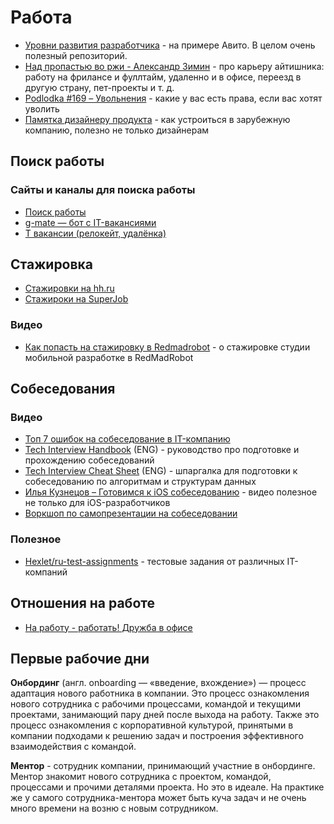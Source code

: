 # Работа

- [Уровни развития разработчика](https://github.com/avito-tech/playbook/blob/master/developer-profile.md) - на примере Авито. В целом очень полезный репозиторий.
- [Над пропастью во ржи -  Александр Зимин](https://www.youtube.com/watch?v=k775ExMNXPg) - про карьеру айтишника: работу на фрилансе и фуллтайм, удаленно и в офисе, переезд в другую страну, пет-проекты и т. д.
- [Podlodka #169 – Увольнения](https://www.youtube.com/watch?v=eaiTjh6F9Pg) - какие у вас есть права, если вас хотят уволить
- [Памятка дизайнеру продукта](https://rockbee.com/x) - как устроиться в зарубежную компанию, полезно не только дизайнерам

## Поиск работы

### Сайты и каналы для поиска работы

- [Поиск работы](job-search.md)
- [g-mate — бот с IT-вакансиями](https://t.me/g_jobbot)
- [T вакансии (релокейт, удалёнка)](https://t.me/it_jobs_remote)

## Стажировка

- [Стажировки на hh.ru](https://hh.ru/search/vacancy?employment=probation)
- [Стажироки на SuperJob](https://students.superjob.ru/stazhirovki/)

### Видео

- [Как попасть на стажировку в Redmadrobot](https://www.youtube.com/watch?v=XLpHRJtpY0c) - о стажировке студии мобильной разработке в RedMadRobot

## Собеседования

### Видео

- [Топ 7 ошибок на собеседование в IT-компанию](https://www.youtube.com/watch?v=IcFBsPN2U2g)
- [Tech Interview Handbook](https://yangshun.github.io/tech-interview-handbook) (ENG) - руководство про подготовке и прохождению собеседований
- [Tech Interview Cheat Sheet](https://github.com/TSiege/Tech-Interview-Cheat-Sheet) (ENG) - шпаргалка для подготовки к собеседованию по алгоритмам и структурам данных
- [Илья Кузнецов – Готовимся к iOS собеседованию](https://www.youtube.com/watch?app=desktop&v=zWqbzpJzPXA) - видео полезное не только для iOS-разработчиков
- [Воркшоп по самопрезентации на собеседовании](https://www.youtube.com/watch?v=wLE40CAVFxM)

### Полезное

- [Hexlet/ru-test-assignments](https://github.com/Hexlet/ru-test-assignments) - тестовые задания от различных IT-компаний

## Отношения на работе

- [На работу - работать! Дружба в офисе](https://youtu.be/4X8bGaSmLEY)

## Первые рабочие дни

**Онбординг** (англ. onboarding — «введение, вхождение») — процесс адаптация нового работника в компании. Это процесс ознакомления нового сотрудника c рабочими процессами, командой и текущими проектами, занимающий пару дней после выхода на работу. Также это процесс ознакомления с корпоративной культурой, принятыми в компании подходами к решению задач и построения эффективного взаимодействия с командой.

**Ментор** - сотрудник компании, принимающий участние в онбординге. Ментор знакомит нового сотрудника с проектом, командой, процессами и прочими деталями проекта. Но это в идеале. На практике же у самого сотрудника-ментора может быть куча задач и не очень много времени на возню с новым сотрудником.
